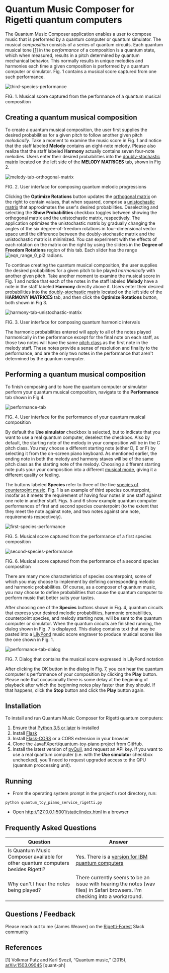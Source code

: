 # Quantum Music Composer for Rigetti quantum computers

The Quantum Music Composer application enables a user to compose music that is performed by a quantum computer or quantum simulator. The musical *composition* consists of a series of quantum circuits. Each quantum musical tone [[1]](#references) in the *performance* of a composition is a quantum state, which when measured, results in a pitch determined by quantum mechanical behavior. This normally results in unique melodies and harmonies each time a given composition is performed by a quantum computer or simulator. Fig. 1 contains a musical score captured from one such performance.

![third-species-performance](docimages/third-species-performance.png)

FIG. 1. Musical score captured from the performance of a quantum musical composition



## Creating a quantum musical composition

To create a quantum musical composition, the user first supplies the desired probabilities for a given pitch to follow another given pitch *melodically*. Take a moment to examine the music score in Fig. 1 and notice that the staff labeled **Melody** contains an eight-note melody. Please also realize that the staff labeled **Harmony** actually contains seven four-note melodies.  Users enter their desired probabilities into the [doubly-stochastic matrix](https://en.wikipedia.org/wiki/Doubly_stochastic_matrix) located on the left side of the **MELODY MATRICES** tab, shown in Fig 2. 

![melody-tab-orthogonal-matrix](docimages/melody-tab-orthogonal-matrix.png)

FIG. 2. User interface for composing quantum melodic progressions



Clicking the **Optimize Rotations** button updates the [orthogonal matrix](https://en.wikipedia.org/wiki/Orthogonal_matrix) on the right to contain values, that when squared, comprise a [unistochastic matrix](https://en.wikipedia.org/wiki/Unistochastic_matrix) that approximates the user's desired probabilities. Deselecting and selecting the **Show Probabilities** checkbox toggles between showing the orthogonal matrix and the unistochastic matrix, respectively. The application optimizes the unistochastic matrix by gradually changing the angles of the six degree-of-freedom rotations in four-dimensional vector space until the difference between the doubly-stochastic matrix and the unistochastic matrix is minimized.  You can experiment with the effects of each rotation on the matrix on the right by using the sliders in the **Degree of Freedom Rotations** region of this tab. Each slider has the range ![eqn_range_0_pi2](docimages/eqn_range_0_pi2.gif) radians.

To continue creating the quantum musical composition, the user supplies the desired probabilities for a given pitch to be played *harmonically* with another given pitch. Take another moment to examine the musical score in Fig. 1 and notice that each of the notes in the staff labeled **Melody** have a note in the staff labeled **Harmony** directly above it. Users enter their desired probabilities into the [doubly-stochastic matrix](https://en.wikipedia.org/wiki/Doubly_stochastic_matrix) located on the left side of the **HARMONY MATRICES** tab, and then click the **Optimize Rotations** button, both shown in Fig 3.

![harmony-tab-unistochastic-matrix](docimages/harmony-tab-unistochastic-matrix.png)

FIG. 3. User interface for composing quantum harmonic intervals



The harmonic probabilities entered will apply to all of the notes played harmonically in the performance except for the final note on each staff, as those two notes will have the same [pitch class](https://en.wikipedia.org/wiki/Pitch_class) as the first note in the melody staff. These notes provide a sense of resolution and finality to the performance, and are the only two notes in the performance that aren't determined by the quantum computer.

## Performing a quantum musical composition

To finish composing and to have the quantum computer or simulator perform your quantum musical composition, navigate to the **Performance** tab shown in Fig 4.

![performance-tab](docimages/performance-tab.png)

FIG. 4. User interface for the performance of your quantum musical composition



By default the **Use simulator** checkbox is selected, but to indicate that you want to use a real quantum computer, deselect the checkbox. Also by default, the starting note of the melody in your composition will be in the C pitch class. You may choose a different starting note (either D, E or F) by selecting it from the on-screen piano keyboard. As mentioned earlier, the ending note in both the melody and harmony staves will be of the same pitch class as the starting note of the melody. Choosing a different starting note puts your your composition into a different [musical mode](https://en.wikipedia.org/w/index.php?title=Musical_mode), giving it a different quality or feeling.  

The buttons labeled **Species** refer to three of the five [species of counterpoint music](https://en.wikipedia.org/wiki/Counterpoint#Species_counterpoint). Fig. 1 is an example of third species counterpoint, insofar as it meets the requirement of having four notes in one staff against one note in another staff. Figs. 5 and 6 show example quantum computer performances of first and second species counterpoint (to the extent that they meet the note against note, and two notes against one note, requirements respectively). 

![first-species-performance](docimages/first-species-performance.png)

FIG. 5. Musical score captured from the performance of a first species composition



![second-species-performance](docimages/second-species-performance.png)

FIG. 6. Musical score captured from the performance of a second species composition



There are many more characteristics of species counterpoint, some of which you may choose to implement by defining corresponding melodic and harmonic probabilities. Of course, as a composer of quantum music, you may choose to define probabilities that cause the quantum computer to perform music that better suits your tastes.

After choosing one of the **Species** buttons shown in Fig. 4, quantum circuits that express your desired melodic probabilities, harmonic probabilities, counterpoint species, and melody starting note, will be sent to the quantum computer or simulator. When the quantum circuits are finished running, the dialog shown in Fig. 7 is displayed. This dialog contains text that may be pasted into a [LilyPond](http://lilypond.org/manuals.html) music score engraver to produce musical scores like the one shown in Fig. 1. 



![performance-tab-dialog](docimages/performance-tab-dialog.png)

FIG. 7. Dialog that contains the musical score expressed in LilyPond notation



After clicking the OK button in the dialog in Fig. 7, you can hear the quantum computer's performance of your composition by clicking the **Play** button. Please note that occasionally there is some delay at the beginning of playback after which the beginning notes play faster than they should. If that happens, click the **Stop** button and click the **Play** button again.

## Installation

To install and run Quantum Music Composer for Rigetti quantum computers:

1. Ensure that [Python 3.5 or later](https://www.python.org/downloads/) is installed
2. Install [Flask](http://flask.pocoo.org/)
3. Install [Flask-CORS](https://flask-cors.readthedocs.io) or a CORS extension in your browser
4. Clone the [JavaFXpert/quantum-toy-piano](https://github.com/JavaFXpert/quantum-toy-piano) project from GitHub.
5. Install the latest version of [pyQuil](https://www.rigetti.com/forest), and request an API key. If you want to use a real quantum computer (i.e. with the **Use simulator** checkbox unchecked), you'll need to request upgraded access to the QPU (quantum proccessing unit).

## Running

- From the operating system prompt in the project's root directory, run:

`python quantum_toy_piano_service_rigetti.py`

- Open http://127.0.0.1:5001/static/index.html in a browser

## Frequently Asked Questions

| Question                                                     | Answer                                                       |
| ------------------------------------------------------------ | ------------------------------------------------------------ |
| Is Quantum Music Composer available for other quantum computers besides Rigetti? | Yes. There is a [version for IBM quantum computers](https://github.com/JavaFXpert/quantum-toy-piano-ibmq) |
| Why can't I hear the notes being played?                     | There currently seems to be an issue with hearing the notes (wav files) in Safari browsers. I'm checking into a workaround. |

## Questions / Feedback

Please reach out to me (James Weaver) on the [Rigetti-Forest](https://www.rigetti.com/community) Slack community

## References

[1] Volkmar Putz and Karl Svozil, “Quantum music,” (2015), [ arXiv:1503.09045](https://arxiv.org/abs/1503.09045) [quant-ph]